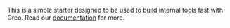 This is a simple starter designed to be used to build internal tools fast with Creo. Read our [documentation](https://docs.trycreo.com) for more.
